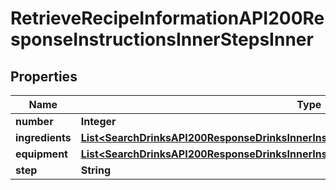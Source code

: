 

# RetrieveRecipeInformationAPI200ResponseInstructionsInnerStepsInner


## Properties

| Name | Type | Description | Notes |
|------------ | ------------- | ------------- | -------------|
|**number** | **Integer** |  |  [optional] |
|**ingredients** | [**List&lt;SearchDrinksAPI200ResponseDrinksInnerInstructionsInnerStepsInnerIngredientsInner&gt;**](SearchDrinksAPI200ResponseDrinksInnerInstructionsInnerStepsInnerIngredientsInner.md) |  |  [optional] |
|**equipment** | [**List&lt;SearchDrinksAPI200ResponseDrinksInnerInstructionsInnerStepsInnerIngredientsInner&gt;**](SearchDrinksAPI200ResponseDrinksInnerInstructionsInnerStepsInnerIngredientsInner.md) |  |  [optional] |
|**step** | **String** |  |  [optional] |




